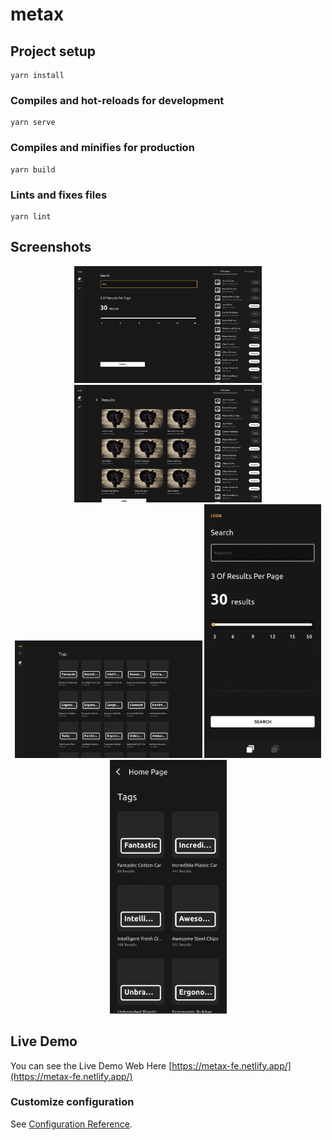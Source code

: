 # metax

## Project setup
```
yarn install
```

### Compiles and hot-reloads for development
```
yarn serve
```

### Compiles and minifies for production
```
yarn build
```

### Lints and fixes files
```
yarn lint
```


## Screenshots
<div align="center">
  <img width="300" src="./Screenshots/Web-1.png">
  <img width="300" src="./Screenshots/Web-2.png">
  <img width="300" src="./Screenshots/Web-3.png">
  <img height="406" width="187" src="./Screenshots/Mobile-1.png">
  <img height="406" width="187" src="./Screenshots/Mobile-2.png">
</div>

## Live Demo 
You can see the Live Demo Web 
Here [https://metax-fe.netlify.app/](https://metax-fe.netlify.app/)

### Customize configuration
See [Configuration Reference](https://cli.vuejs.org/config/).
